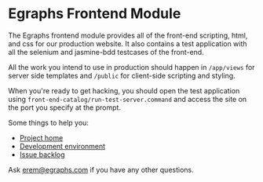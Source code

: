 Egraphs Frontend Module
=======================

The Egraphs frontend module provides all of the front-end scripting,
html, and css for our production website. It also contains a test application
with all the selenium and jasmine-bdd testcases of the front-end.

All the work you intend to use in production should happen in
`/app/views` for server side templates and `/public` for client-side
scripting and styling.

When you're ready to get hacking, you should open the test application
using `front-end-catalog/run-test-server.command` and access the site on the
port you specify at the prompt.

Some things to help you:

* [Project home](https://egraphs.atlassian.net/wiki/display/EFE/Home)
* [Development environment](https://egraphs.atlassian.net/wiki/display/EFE/Front-End+Development+Environment)
* [Issue backlog](https://egraphs.atlassian.net/secure/RapidBoard.jspa?rapidView=10)

Ask erem@egraphs.com if you have any other questions.
